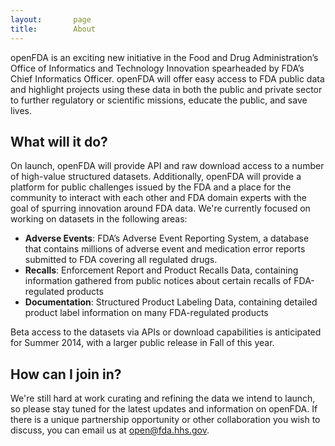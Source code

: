 ```yaml
---
layout:       page
title:        About
---
```


openFDA is an exciting new initiative in the Food and Drug Administration’s Office of Informatics and Technology Innovation spearheaded by FDA’s Chief Informatics Officer. openFDA will offer easy access to FDA public data and highlight projects using these data in both the public and private sector to further regulatory or scientific missions, educate the public, and save lives.

## What will it do?

On launch, openFDA will provide API and raw download access to a number of high-value structured datasets. Additionally, openFDA will provide a platform for public challenges issued by the FDA and a place for the community to interact with each other and FDA domain experts with the goal of spurring innovation around FDA data. We're currently focused on working on datasets in the following areas:

- **Adverse Events**: FDA’s Adverse Event Reporting System, a database that contains millions of adverse event and medication error reports submitted to FDA covering all regulated drugs.
- **Recalls**: Enforcement Report and Product Recalls Data, containing information gathered from public notices about certain recalls of FDA-regulated products
- **Documentation**: Structured Product Labeling Data, containing detailed product label information on many FDA-regulated products

Beta access to the datasets via APIs or download capabilities is anticipated for Summer 2014, with a larger public release in Fall of this year.

## How can I join in?

We're still hard at work curating and refining the data we intend to launch, so please stay tuned for the latest updates and information on openFDA. If there is a unique partnership opportunity or other collaboration you wish to discuss, you can email us at [open@fda.hhs.gov](mailto:open@fda.hhs.gov).
